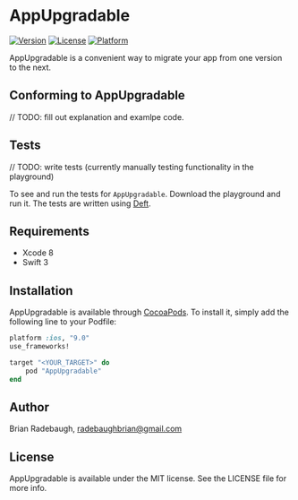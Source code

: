 # AppUpgradable

[![Version](https://img.shields.io/cocoapods/v/AppUpgradable.svg?style=flat)](http://cocoapods.org/pods/AppUpgradable)
[![License](https://img.shields.io/cocoapods/l/AppUpgradable.svg?style=flat)](http://cocoapods.org/pods/AppUpgradable)
[![Platform](https://img.shields.io/cocoapods/p/AppUpgradable.svg?style=flat)](http://cocoapods.org/pods/AppUpgradable)

AppUpgradable is a convenient way to migrate your app from one version to the next.

## Conforming to AppUpgradable

// TODO: fill out explanation and examlpe code.

## Tests

// TODO: write tests (currently manually testing functionality in the playground)

To see and run the tests for `AppUpgradable`. Download the playground and run it. The tests are written using [Deft](https://github.com/Rivukis/Deft).

## Requirements

* Xcode 8
* Swift 3

## Installation

AppUpgradable is available through [CocoaPods](http://cocoapods.org). To install
it, simply add the following line to your Podfile:

```ruby
platform :ios, "9.0"
use_frameworks!

target "<YOUR_TARGET>" do
    pod "AppUpgradable"
end
```

## Author

Brian Radebaugh, radebaughbrian@gmail.com

## License

AppUpgradable is available under the MIT license. See the LICENSE file for more info.
